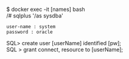 $ docker exec -it [names] bash  
/# sqlplus '/as sysdba'  

```
user-name : system
password : oracle
```

SQL> create user [userName] identified [pw];  
SQL > grant connect, resource to [userName];
